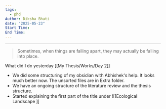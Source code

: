 ```yaml
---
tags:
  - phd
Author: Diksha Bhati
date: "2025-05-23"
Start Time: 
End Time:
---
```

---
> Sometimes, when things are falling apart, they may actually be falling into place.

What did I do yesterday [[My Thesis/Works/Day 2]]
- We did some structuring of my obsidian with Abhishek's help. It looks much better now. The unsorted files are in Extra folder.
- We have an ongoing structure of the literature review and the thesis structure. 
- Started explaining the first part of the title under ![[Ecological Landscape ]]